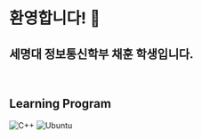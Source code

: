 ### <h1>환영합니다! 👋</h1>

<h2>세명대 정보통신학부 채훈 학생입니다. </h2>

<p>
  
  </p>
  
  <br />
  <h2> Learning Program</h2>
  
  ![C++](https://img.shields.io/badge/--C%2B%2B-brightgreen)
  ![Ubuntu](https://img.shields.io/badge/---ubuntu-orange)

<!--
**Chae2018/Chae2018** is a ✨ _special_ ✨ repository because its `README.md` (this file) appears on your GitHub profile.

Here are some ideas to get you started:

- 🔭 I’m currently working on ...
- 🌱 I’m currently learning ...
- 👯 I’m looking to collaborate on ...
- 🤔 I’m looking for help with ...
- 💬 Ask me about ...
- 📫 How to reach me: ...
- 😄 Pronouns: ...
- ⚡ Fun fact: ...
-->
